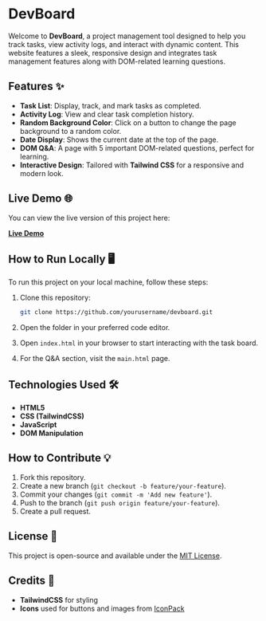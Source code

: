 

# DevBoard 

Welcome to **DevBoard**, a project management tool designed to help you track tasks, view activity logs, and interact with dynamic content. This website features a sleek, responsive design and integrates task management features along with DOM-related learning questions.

## Features ✨
- **Task List**: Display, track, and mark tasks as completed.
- **Activity Log**: View and clear task completion history.
- **Random Background Color**: Click on a button to change the page background to a random color.
- **Date Display**: Shows the current date at the top of the page.
- **DOM Q&A**: A page with 5 important DOM-related questions, perfect for learning.
- **Interactive Design**: Tailored with **Tailwind CSS** for a responsive and modern look.

## Live Demo 🌐
You can view the live version of this project here:

[**Live Demo**](https://your-livelink-here.com)

## How to Run Locally 🖥️

To run this project on your local machine, follow these steps:

1. Clone this repository:

   ```bash
   git clone https://github.com/yourusername/devboard.git
   ```

2. Open the folder in your preferred code editor.
3. Open `index.html` in your browser to start interacting with the task board.
4. For the Q&A section, visit the `main.html` page.

## Technologies Used 🛠️
- **HTML5**
- **CSS (TailwindCSS)**
- **JavaScript**
- **DOM Manipulation**

## How to Contribute 💡

1. Fork this repository.
2. Create a new branch (`git checkout -b feature/your-feature`).
3. Commit your changes (`git commit -m 'Add new feature'`).
4. Push to the branch (`git push origin feature/your-feature`).
5. Create a pull request.

## License 📄
This project is open-source and available under the [MIT License](LICENSE).

## Credits 🎉
- **TailwindCSS** for styling
- **Icons** used for buttons and images from [IconPack](https://www.iconpack.com)

